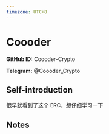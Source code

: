 ```yaml
---
timezone: UTC+8
---
```


# Coooder

**GitHub ID:** Coooder-Crypto

**Telegram:** @Coooder_Crypto

## Self-introduction

很早就看到了这个 ERC，想仔细学习一下

## Notes

<!-- Content_START -->


<!-- Content_END -->
